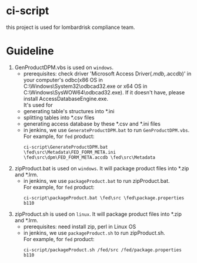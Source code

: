 **ci-script**
===
this project is used for lombardrisk compliance team.

**Guideline**
===
1. GenProductDPM.vbs is used on `windows`. 
    * prerequisites: check driver 'Microsoft Access Driver(*.mdb,*.accdb)' in your computer's odbc(x86 OS in C:\Windows\System32\odbcad32.exe or x64 OS in C:\Windows\SysWOW64\odbcad32.exe).
    If it doesn't have, please install AccessDatabaseEngine.exe.<br> 
    It's used for<br>
    * generating table's structures into *.ini
    * splitting tables into *.csv files
    * generating access database by these *.csv and *.ini files
    * in jenkins, we use `GenerateProductDPM.bat` to run `GenProductDPM.vbs`.<br> 
    For example, for `fed` product:<br> 
       <pre><code>ci-script\GenerateProductDPM.bat \fed\src\Metadata\FED_FORM_META.ini \fed\src\dpm\FED_FORM_META.accdb \fed\src\Metadata</code></pre>
2. zipProduct.bat is used on `windows`. It will package product files into *.zip and *.lrm.
   * in jenkins, we use `packageProduct.bat` to run zipProduct.bat.<br> 
   For example, for `fed` product:<br> 
       <pre><code>ci-script\packageProduct.bat \fed\src \fed\package.properties b110</code></pre>
3. zipProduct.sh is used on `linux`. It will package product files into *.zip and *.lrm.
   * prerequisites: need install zip, perl in Linux OS 
   * in jenkins, we use `packageProduct.sh` to run zipProduct.sh.<br> 
   For example, for `fed` product:<br> 
       <pre><code>ci-script/packageProduct.sh /fed/src /fed/package.properties b110</code></pre>
